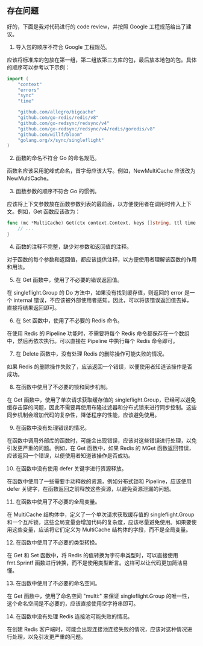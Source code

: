 

## 存在问题

好的，下面是我对代码进行的 code review，并按照 Google 工程规范给出了建议。

1.  导入包的顺序不符合 Google 工程规范。

应该将标准库的包放在第一组，第二组放第三方库的包，最后放本地包的包。具体的顺序可以参考以下示例：

```go
import (
    "context"
    "errors"
    "sync"
    "time"

    "github.com/allegro/bigcache"
    "github.com/go-redis/redis/v8"
    "github.com/go-redsync/redsync/v4"
    "github.com/go-redsync/redsync/v4/redis/goredis/v8"
    "github.com/willf/bloom"
    "golang.org/x/sync/singleflight"
)
```

2.  函数的命名不符合 Go 的命名规范。

函数名应该采用驼峰式命名，首字母应该大写。例如，NewMultiCache 应该改为 NewMultiCache。

3.  函数参数的顺序不符合 Go 的惯例。

应该将上下文参数放在函数参数列表的最前面，以方便使用者在调用时传入上下文。例如，Get 函数应该改为：

```go
func (mc *MultiCache) Get(ctx context.Context, keys []string, ttl time.Duration, loaderFunc func([]string) (map[string]interface{}, error)) (map[string]interface{}, error) {
    // ...
}
```

4.  函数的注释不完整，缺少对参数和返回值的注释。

对于函数的每个参数和返回值，都应该提供注释，以方便使用者理解该函数的作用和用法。

5.  在 Get 函数中，使用了不必要的错误返回值。

在 singleflight.Group 的 Do 方法中，如果没有找到缓存值，则返回的 error 是一个 internal 错误，不应该被外部使用者感知。因此，可以将该错误返回值去掉，直接将结果返回即可。

6.  在 Set 函数中，使用了不必要的 Redis 命令。

在使用 Redis 的 Pipeline 功能时，不需要将每个 Redis 命令都保存在一个数组中，然后再依次执行。可以直接在 Pipeline 中执行每个 Redis 命令即可。

7.  在 Delete 函数中，没有处理 Redis 的删除操作可能失败的情况。

如果 Redis 的删除操作失败了，应该返回一个错误，以便使用者知道该操作是否成功。

8.  在函数中使用了不必要的锁和同步机制。

在 Get 函数中，使用了单次请求获取缓存值的 singleflight.Group，已经可以避免缓存击穿的问题，因此不需要再使用布隆过滤器和分布式锁来进行同步控制。这些同步机制会增加代码的复杂性，降低程序的性能，应该避免使用。

9.  在函数中没有处理错误的情况。

在函数中调用外部库的函数时，可能会出现错误，应该对这些错误进行处理，以免引发更严重的问题。例如，在 Get 函数中，如果 Redis 的 MGet 函数返回错误，应该返回一个错误，以便使用者知道该操作是否成功。

10.  在函数中没有使用 defer 关键字进行资源释放。

在函数中使用了一些需要手动释放的资源，例如分布式锁和 Pipeline，应该使用 defer 关键字，在函数返回之前释放这些资源，以避免资源泄漏的问题。

11.  在函数中使用了不必要的全局变量。

在 MultiCache 结构体中，定义了一个单次请求获取缓存值的 singleflight.Group 和一个互斥锁，这些全局变量会增加代码的复杂度，应该尽量避免使用。如果要使用这些变量，应该将它们定义为 MultiCache 结构体的字段，而不是全局变量。

12.  在函数中使用了不必要的类型转换。

在 Get 和 Set 函数中，将 Redis 的值转换为字符串类型时，可以直接使用 fmt.Sprintf 函数进行转换，而不是使用类型断言。这样可以让代码更加简洁易懂。

13.  在函数中使用了不必要的命名空间。

在 Get 函数中，使用了命名空间 "multi:" 来保证 singleflight.Group 的唯一性，这个命名空间是不必要的，应该直接使用空字符串即可。

14.  在函数中没有处理 Redis 连接池可能失败的情况。

在创建 Redis 客户端时，可能会出现连接池连接失败的情况，应该对这种情况进行处理，以免引发更严重的问题。